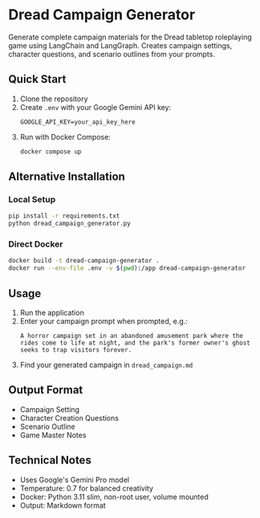 # Dread Campaign Generator

Generate complete campaign materials for the Dread tabletop roleplaying game using LangChain and LangGraph. Creates campaign settings, character questions, and scenario outlines from your prompts.

## Quick Start

1. Clone the repository
2. Create `.env` with your Google Gemini API key:
   ```
   GOOGLE_API_KEY=your_api_key_here
   ```
3. Run with Docker Compose:
   ```bash
   docker compose up
   ```

## Alternative Installation

### Local Setup
```bash
pip install -r requirements.txt
python dread_campaign_generator.py
```

### Direct Docker
```bash
docker build -t dread-campaign-generator .
docker run --env-file .env -v $(pwd):/app dread-campaign-generator
```

## Usage

1. Run the application
2. Enter your campaign prompt when prompted, e.g.:
   ```
   A horror campaign set in an abandoned amusement park where the rides come to life at night, and the park's former owner's ghost seeks to trap visitors forever.
   ```
3. Find your generated campaign in `dread_campaign.md`

## Output Format

- Campaign Setting
- Character Creation Questions
- Scenario Outline
- Game Master Notes

## Technical Notes

- Uses Google's Gemini Pro model
- Temperature: 0.7 for balanced creativity
- Docker: Python 3.11 slim, non-root user, volume mounted
- Output: Markdown format 